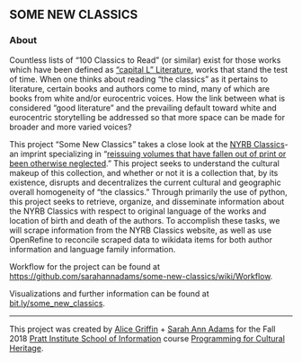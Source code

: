 ## SOME NEW CLASSICS

### About

Countless lists of “100 Classics to Read” (or similar) exist for those works which have been defined as [“capital L” Literature](http://www.electricka.com/etaf/muses/literature/literature_popups/whats_literature.htm), works that stand the test of time. When one thinks about reading “the classics” as it pertains to literature, certain books and authors come to mind, many of which are books from white and/or eurocentric voices. How the link between what is considered “good literature” and the prevailing default toward white and eurocentric storytelling be addressed so that more space can be made for broader and more varied voices?

This project “Some New Classics” takes a close look at the  [NYRB Classics](https://www.nyrb.com/collections/classics)- an imprint specializing in “[reissuing volumes that have fallen out of print or been otherwise neglected](https://www.nytimes.com/2018/04/09/style/new-york-review-books-classics.html).” This project seeks to understand the cultural makeup of this collection, and whether or not it is a collection that, by its existence, disrupts and decentralizes the current cultural and geographic overall homogeneity of “the classics.” Through primarily the use of python, this project seeks to retrieve, organize, and disseminate information about the NYRB Classics with respect to original language of the works and location of birth and death of the authors. To accomplish these tasks, we will scrape information from the NYRB Classics website, as well as use OpenRefine to reconcile scraped data to wikidata items for both author information and language family information.

Workflow for the project can be found at https://github.com/sarahannadams/some-new-classics/wiki/Workflow.

Visualizations and further information can be found at [bit.ly/some_new_classics](http://bit.ly/some_new_classics).

***

This project was created by [Alice Griffin](https://twitter.com/AliceLGriff) + [Sarah Ann Adams](https://twitter.com/_sarahannadams) for the Fall 2018 [Pratt Institute School of Information](https://www.pratt.edu/academics/information/) course [Programming for Cultural Heritage](http://pfch.nyc/). 
